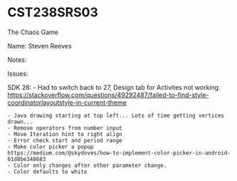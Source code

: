 # CST238SRS03  
The Chaos Game  

Name:  Steven Reeves

Notes:  

Issues:  

SDK 28:
	- Had to switch back to 27, Design tab for Activites not working.
	https://stackoverflow.com/questions/49292487/failed-to-find-style-coordinatorlayoutstyle-in-current-theme
	
	- Java drawing starting at top left... Lots of time getting vertices drawn...
	- Remove operators from number input
	- Move Iteration hint to right align
	- Error check start and period range 
	- Make color picker a popup
	https://medium.com/@skydoves/how-to-implement-color-picker-in-android-61d8be348683
	- Color only changes after other parameter change. 
	- Color defaults to white